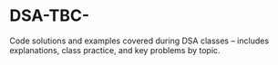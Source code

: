 # DSA-TBC-
Code solutions and examples covered during DSA classes – includes explanations, class practice, and key problems by topic.
